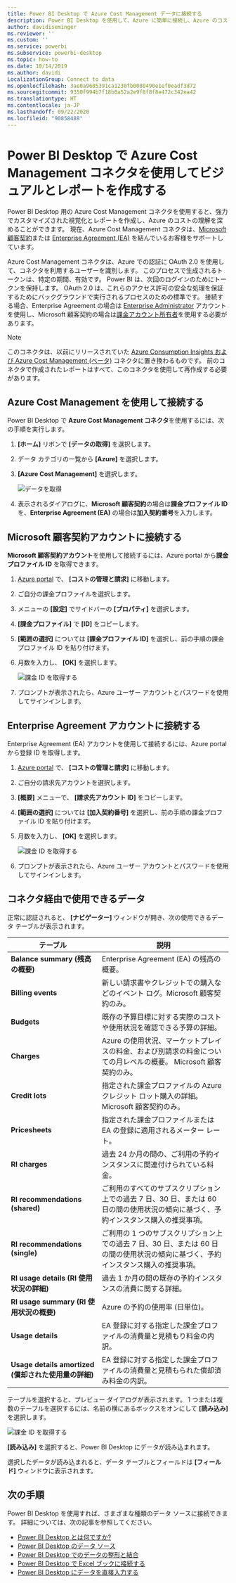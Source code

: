 ```yaml
---
title: Power BI Desktop で Azure Cost Management データに接続する
description: Power BI Desktop を使用して、Azure に簡単に接続し、Azure のコストと使用状況に関する分析情報を取得します
author: davidiseminger
ms.reviewer: ''
ms.custom: ''
ms.service: powerbi
ms.subservice: powerbi-desktop
ms.topic: how-to
ms.date: 10/14/2019
ms.author: davidi
LocalizationGroup: Connect to data
ms.openlocfilehash: 3ae0a9605391ca1230fb0080490e1ef0eadf3d72
ms.sourcegitcommit: 9350f994b7f18b0a52a2e9f8f8f8e472c342ea42
ms.translationtype: HT
ms.contentlocale: ja-JP
ms.lasthandoff: 09/22/2020
ms.locfileid: "90858488"
---
```

# <a name="create-visuals-and-reports-with-the-azure-cost-management-connector-in-power-bi-desktop"></a>Power BI Desktop で Azure Cost Management コネクタを使用してビジュアルとレポートを作成する

Power BI Desktop 用の Azure Cost Management コネクタを使用すると、強力でカスタマイズされた視覚化とレポートを作成し、Azure のコストの理解を深めることができます。 現在、Azure Cost Management コネクタは、[Microsoft 顧客契約](https://azure.microsoft.com/pricing/purchase-options/microsoft-customer-agreement/)または [Enterprise Agreement (EA)](https://azure.microsoft.com/pricing/enterprise-agreement/) を結んでいるお客様をサポートしています。  

Azure Cost Management コネクタは、Azure での認証に OAuth 2.0 を使用して、コネクタを利用するユーザーを識別します。 このプロセスで生成されるトークンは、特定の期間、有効です。 Power BI は、次回のログインのためにトークンを保持します。 OAuth 2.0 は、これらのアクセス許可の安全な処理を保証するためにバックグラウンドで実行されるプロセスのための標準です。 接続する場合、Enterprise Agreement の場合は [Enterprise Administrator](/azure/billing/billing-understand-ea-roles) アカウントを使用し、Microsoft 顧客契約の場合は[課金アカウント所有者](/azure/billing/billing-understand-mca-roles)を使用する必要があります。 

> [!NOTE]
> このコネクタは、以前にリリースされていた [Azure Consumption Insights および Azure Cost Management (ベータ)](desktop-connect-azure-consumption-insights.md) コネクタに置き換わるものです。 前のコネクタで作成されたレポートはすべて、このコネクタを使用して再作成する必要があります。

## <a name="connect-using-azure-cost-management"></a>Azure Cost Management を使用して接続する

Power BI Desktop で **Azure Cost Management コネクタ**を使用するには、次の手順を実行します。

1.  **[ホーム]** リボンで **[データの取得]** を選択します。
2.  データ カテゴリの一覧から **[Azure]** を選択します。
3.  **[Azure Cost Management]** を選択します。

    ![データを取得](media/desktop-connect-azure-cost-management/azure-cost-management-00b.png)

4. 表示されるダイアログに、**Microsoft 顧客契約**の場合は**課金プロファイル ID** を、**Enterprise Agreement (EA)** の場合は**加入契約番号**を入力します。 


## <a name="connect-to-a-microsoft-customer-agreement-account"></a>Microsoft 顧客契約アカウントに接続する 

**Microsoft 顧客契約アカウント**を使用して接続するには、Azure portal から**課金プロファイル ID** を取得できます。

1.  [Azure portal](https://portal.azure.com/) で、 **[コストの管理と請求]** に移動します。
2.  ご自分の課金プロファイルを選択します。 
3.  メニューの **[設定]** でサイドバーの **[プロパティ]** を選択します。
4.  **[課金プロファイル]** で **[ID]** をコピーします。 
5.  **[範囲の選択]** については **[課金プロファイル ID]** を選択し、前の手順の課金プロファイル ID を貼り付けます。 
6.  月数を入力し、 **[OK]** を選択します。

    ![課金 ID を取得する](media/desktop-connect-azure-cost-management/azure-cost-management-01a.png)

7.  プロンプトが表示されたら、Azure ユーザー アカウントとパスワードを使用してサインインします。 


## <a name="connect-to-an-enterprise-agreement-account"></a>Enterprise Agreement アカウントに接続する

Enterprise Agreement (EA) アカウントを使用して接続するには、Azure portal から登録 ID を取得します。

1.  [Azure portal](https://portal.azure.com/) で、 **[コストの管理と請求]** に移動します。
2.  ご自分の請求先アカウントを選択します。
3.  **[概要]** メニューで、 **[請求先アカウント ID]** をコピーします。
4.  **[範囲の選択]** については **[加入契約番号]** を選択し、前の手順の課金プロファイル ID を貼り付けます。 
5.  月数を入力し、 **[OK]** を選択します。

    ![課金 ID を取得する](media/desktop-connect-azure-cost-management/azure-cost-management-01b.png)

6.  プロンプトが表示されたら、Azure ユーザー アカウントとパスワードを使用してサインインします。 

## <a name="data-available-through-the-connector"></a>コネクタ経由で使用できるデータ

正常に認証されると、 **[ナビゲーター]** ウィンドウが開き、次の使用できるデータ テーブルが表示されます。



| **テーブル** | **説明** |
| --- | --- |
| **Balance summary (残高の概要)** | Enterprise Agreement (EA) の残高の概要。 |
| **Billing events** | 新しい請求書やクレジットでの購入などのイベント ログ。Microsoft 顧客契約のみ。 |
| **Budgets** | 既存の予算目標に対する実際のコストや使用状況を確認できる予算の詳細。 |
| **Charges** | Azure の使用状況、マーケットプレイスの料金、および別請求の料金についての月レベルの概要。 Microsoft 顧客契約のみ。 |
| **Credit lots** | 指定された課金プロファイルの Azure クレジット ロット購入の詳細。 Microsoft 顧客契約のみ。 |
| **Pricesheets** | 指定された課金プロファイルまたは EA の登録に適用されるメーター レート。 |
| **RI charges** | 過去 24 か月の間の、ご利用の予約インスタンスに関連付けられている料金。 |
| **RI recommendations (shared)** | ご利用のすべてのサブスクリプション上での過去 7 日、30 日、または 60 日の間の使用状況の傾向に基づく、予約インスタンス購入の推奨事項。 |
| **RI recommendations (single)** | ご利用の 1 つのサブスクリプション上での過去 7 日、30 日、または 60 日の間の使用状況の傾向に基づく、予約インスタンス購入の推奨事項。 |
| **RI usage details (RI 使用状況の詳細)** | 過去 1 か月の間の既存の予約インスタンスの消費に関する詳細。 |
| **RI usage summary (RI 使用状況の概要)** | Azure の予約の使用率 (日単位)。 |
| **Usage details** | EA 登録に対する指定した課金プロファイルの消費量と見積もり料金の内訳。 |
| **Usage details amortized (償却された使用量の詳細)** | EA 登録に対する指定した課金プロファイルの消費量と見積もられた償却済み料金の内訳。 |

テーブルを選択すると、プレビュー ダイアログが表示されます。 1 つまたは複数のテーブルを選択するには、名前の横にあるボックスをオンにして **[読み込み]** を選択します。

![課金 ID を取得する](media/desktop-connect-azure-cost-management/azure-cost-management-01c.png)

**[読み込み]** を選択すると、Power BI Desktop にデータが読み込まれます。 

選択したデータが読み込まれると、データ テーブルとフィールドは **[フィールド]** ウィンドウに表示されます。


## <a name="next-steps"></a>次の手順

Power BI Desktop を使用すれば、さまざまな種類のデータ ソースに接続できます。 詳細については、次の記事を参照してください。

* [Power BI Desktop とは何ですか?](../fundamentals/desktop-what-is-desktop.md)
* [Power BI Desktop のデータ ソース](desktop-data-sources.md)
* [Power BI Desktop でのデータの整形と結合](desktop-shape-and-combine-data.md)
* [Power BI Desktop で Excel ブックに接続する](desktop-connect-excel.md)   
* [Power BI Desktop にデータを直接入力する](desktop-enter-data-directly-into-desktop.md)